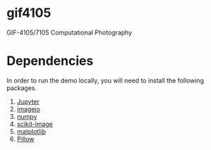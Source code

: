 # gif4105
GIF-4105/7105 Computational Photography

# Dependencies
In order to run the demo locally, you will need to install the following packages.
1. [Jupyter](https://jupyter.org/install)
2. [imageio](https://pypi.org/project/imageio/)
3. [numpy](https://pypi.org/project/numpy/)
4. [scikit-image](http://scikit-image.org/docs/dev/install.html)
5. [matplotlib](https://matplotlib.org/users/installing.html)
6. [Pillow](https://pypi.org/project/Pillow/2.2.1/)
